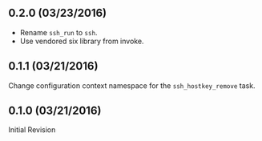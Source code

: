 ## 0.2.0 (03/23/2016)

* Rename `ssh_run` to `ssh`.
* Use vendored six library from invoke.

## 0.1.1 (03/21/2016)

Change configuration context namespace for the `ssh_hostkey_remove` task.

## 0.1.0 (03/21/2016)

Initial Revision
